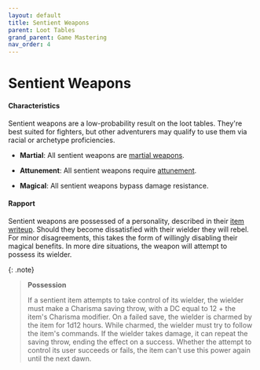 ```yaml
---
layout: default
title: Sentient Weapons
parent: Loot Tables
grand_parent: Game Mastering
nav_order: 4
---
```


# Sentient Weapons

#### Characteristics

Sentient weapons are a low-probability result on the loot tables. They're best suited for fighters, but other adventurers may qualify to use them via racial or archetype proficiencies.

* **Martial**: All sentient weapons are [martial weapons](../../character_creation/class/fighter).

* **Attunement**: All sentient weapons require [attunement](../../adventuring/loot/attunement).

* **Magical**: All sentient weapons bypass damage resistance.


#### Rapport

Sentient weapons are possessed of a personality, described in their [item writeup](../../more/magic_items/minor_sentient_weapons). Should they become dissatisfied with their wielder they will rebel. For minor disagreements, this takes the form of willingly disabling their magical benefits. In more dire situations, the weapon will attempt to possess its wielder.

{: .note}
> **Possession**
>
> If a sentient item attempts to take control of its wielder, the wielder must make a Charisma saving throw, with a DC equal to 12 + the item's Charisma modifier. On a failed save, the wielder is charmed by the item for 1d12 hours. While charmed, the wielder must try to follow the item's commands. If the wielder takes damage, it can repeat the saving throw, ending the effect on a success. Whether the attempt to control its user succeeds or fails, the item can't use this power again until the next dawn.
  